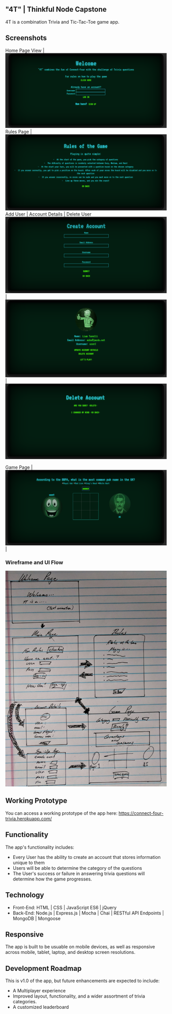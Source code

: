## "4T" | Thinkful Node Capstone
4T is a combination Trivia and Tic-Tac-Toe game app.

## Screenshots
Home Page View |
![Home Page](https://github.com/flipflop01/4T/blob/master/public/images/home.png)
Rules Page |
![Rules Page](https://github.com/flipflop01/4T/blob/master/public/images/rules.png)
Add User | Account Details | Delete User
![Add User](https://github.com/flipflop01/4T/blob/master/public/images/create.png) | ![Account Details](https://github.com/flipflop01/4T/blob/master/public/images/details.png) | ![Delete User](https://github.com/flipflop01/4T/blob/master/public/images/delete.png)

Game Page |
![Game Page](https://github.com/flipflop01/4T/blob/master/public/images/game.png) |

### Wireframe and UI Flow
![Wireframe](https://github.com/flipflop01/4T/blob/master/public/images/wireframe.jpg)

## Working Prototype
You can access a working prototype of the app here: https://connect-four-trivia.herokuapp.com/

## Functionality
The app's functionality includes:
* Every User has the ability to create an account that stores information unique to them
* Users will be able to determine the category of the questions
* The User's success or failure in answering trivia questions will determine how the game progresses.

## Technology
* Front-End: HTML | CSS | JavaScript ES6 | jQuery
* Back-End: Node.js | Express.js | Mocha | Chai | RESTful API Endpoints | MongoDB | Mongoose

## Responsive
The app is built to be usuable on mobile devices, as well as responsive across mobile, tablet, laptop, and desktop screen resolutions.

## Development Roadmap
This is v1.0 of the app, but future enhancements are expected to include:
* A Multiplayer experience
* Improved layout, functionality, and a wider assortment of trivia categories.
* A customized leaderboard
